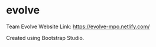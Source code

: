 # evolve
Team Evolve Website
 Link: https://evolve-mpo.netlify.com/
 
 Created using Bootstrap Studio.
